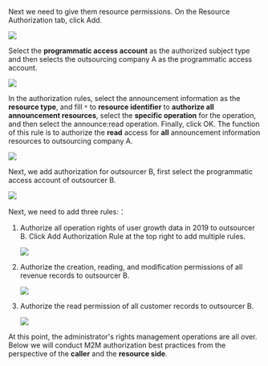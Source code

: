 <IntegrationDetailCard title="Authorize Resources To Programmatic Access Accounts">

Next we need to give them resource permissions. On the Resource Authorization tab, click Add.

![](~@imagesZhCn/guides/authorization/m2m-acl-1.png)

Select the **programmatic access account** as the authorized subject type and then selects the outsourcing company A as the programmatic access account.

![](~@imagesZhCn/guides/authorization/m2m-acl-2.png)

In the authorization rules, select the announcement information as the **resource type**, and fill `*` to **resource identifier** to **authorize all announcement resources**, select the **specific operation** for the operation, and then select the announce:read operation. Finally, click OK. The function of this rule is to authorize the **read** access for **all** announcement information resources to outsourcing company A.

![](~@imagesZhCn/guides/authorization/m2m-acl-3.png)

Next, we add authorization for outsourcer B, first select the programmatic access account of outsourcer B.

![](~@imagesZhCn/guides/authorization/m2m-acl-4.png)

Next, we need to add three rules:：

1. Authorize all operation rights of user growth data in 2019 to outsourcer B. Click Add Authorization Rule at the top right to add multiple rules.

   ![](~@imagesZhCn/guides/authorization/m2m-acl-5.png)

2. Authorize the creation, reading, and modification permissions of all revenue records to outsourcer B.

   ![](~@imagesZhCn/guides/authorization/m2m-acl-6.png)

3. Authorize the read permission of all customer records to outsourcer B.

   ![](~@imagesZhCn/guides/authorization/m2m-acl-7.png)

At this point, the administrator's rights management operations are all over. Below we will conduct M2M authorization best practices from the perspective of the **caller** and the **resource side**.

</IntegrationDetailCard>
